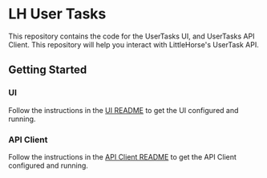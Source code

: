 # LH User Tasks

This repository contains the code for the UserTasks UI, and UserTasks API Client. This repository will help you interact with LittleHorse's UserTask API.

## Getting Started

### UI

Follow the instructions in the [UI README](./ui/README.md) to get the UI configured and running.

### API Client

Follow the instructions in the [API Client README](./api-client/README.md) to get the API Client configured and running.
